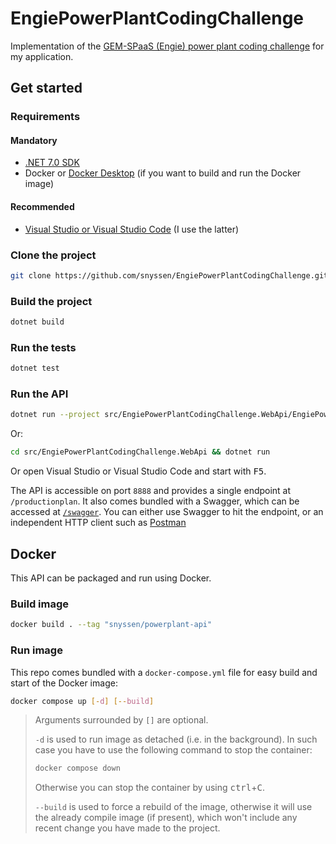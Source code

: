 # EngiePowerPlantCodingChallenge

Implementation of the [GEM-SPaaS (Engie) power plant coding challenge](https://github.com/gem-spaas/powerplant-coding-challenge) for my application.

## Get started

### Requirements

#### Mandatory

- [.NET 7.0 SDK](https://dotnet.microsoft.com/en-us/download/dotnet/7.0)
- Docker or [Docker Desktop](https://www.docker.com/products/docker-desktop/) (if you want to build and run the Docker image)

#### Recommended

- [Visual Studio or Visual Studio Code](https://visualstudio.microsoft.com) (I use the latter)

### Clone the project

```sh
git clone https://github.com/snyssen/EngiePowerPlantCodingChallenge.git && cd EngiePowerPlantCodingChallenge
```

### Build the project

```sh
dotnet build
```

### Run the tests

```sh
dotnet test
```

### Run the API

```sh
dotnet run --project src/EngiePowerPlantCodingChallenge.WebApi/EngiePowerPlantCodingChallenge.WebApi.csproj
```

Or:

```sh
cd src/EngiePowerPlantCodingChallenge.WebApi && dotnet run
```

Or open Visual Studio or Visual Studio Code and start with <kbd>F5</kbd>.

The API is accessible on port `8888` and provides a single endpoint at `/productionplan`. It also comes bundled with a Swagger, which can be accessed at [`/swagger`](http://localhost:8888/swagger/index.html). You can either use Swagger to hit the endpoint, or an independent HTTP client such as [Postman](https://www.postman.com)

## Docker

This API can be packaged and run using Docker.

### Build image

```sh
docker build . --tag "snyssen/powerplant-api"
```

### Run image

This repo comes bundled with a `docker-compose.yml` file for easy build and start of the Docker image:

```sh
docker compose up [-d] [--build]
```

> Arguments surrounded by `[]` are optional.
> 
> `-d` is used to run image as detached (i.e. in the background). In such case you have to use the following command to stop the container:
>
> ```sh
> docker compose down
> ```
>
> Otherwise you can stop the container by using <kbd>ctrl</kbd>+<kbd>C</kbd>.
>
> `--build` is used to force a rebuild of the image, otherwise it will use the already compile image (if present), which won't include any recent change you have made to the project.
